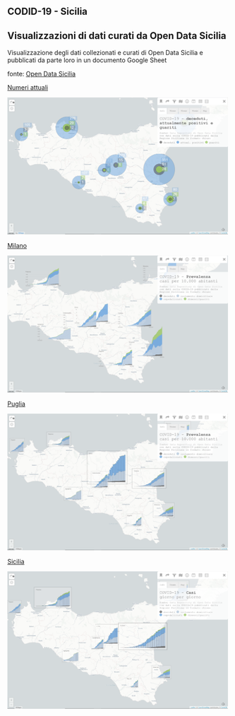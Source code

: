## CODID-19 - Sicilia

## Visualizzazioni di dati curati da Open Data Sicilia 


Visualizzazione degli dati collezionati e curati di Open Data Sicilia e pubblicati da parte loro in un documento Google Sheet

fonte: <a href='https://github.com/opendatasicilia/COVID-19_Sicilia' target='_blank'>Open Data Sicilia</a>

[Numeri attuali](http://view.ixmaps.com?project=https://raw.githubusercontent.com/gjrichter/viz/master/COVID-19/projects/COVID-19-ODS/ixmaps_project_ODS_Prov2019_COVID_concentric_zoom.json)

<a href="http://view.ixmaps.com?project=https://raw.githubusercontent.com/gjrichter/viz/master/COVID-19/projects/COVID-19-ODS/ixmaps_project_ODS_Prov2019_COVID_concentric_zoom.json"><img src="ixmaps_project_ODS_Prov2019_COVID_concentric_zoom.png" width="500px"></a>

[Milano](http://view.ixmaps.com?project=https://raw.githubusercontent.com/gjrichter/viz/master/COVID-19/projects/COVID-19-ODS/ixmaps_project_ODS_Prov2019_COVID_curves_dhhir_prevalence_sicilia.json)

<a href="http://view.ixmaps.com?project=https://raw.githubusercontent.com/gjrichter/viz/master/COVID-19/projects/COVID-19-ODS/ixmaps_project_ODS_Prov2019_COVID_curves_dhhir_prevalence_sicilia.json"><img src="ixmaps_project_ODS_Prov2019_COVID_curves_dhhir_prevalence_sicilia.png" width="500px"></a>

[Puglia](http://view.ixmaps.com?project=https://raw.githubusercontent.com/gjrichter/viz/master/COVID-19/projects/COVID-19-ODS/ixmaps_project_ODS_Prov2019_COVID_stackedbars_dhhir_prevalence_sicilia.json)

<a href="http://view.ixmaps.com?project=https://raw.githubusercontent.com/gjrichter/viz/master/COVID-19/projects/COVID-19-ODS/ixmaps_project_ODS_Prov2019_COVID_stackedbars_dhhir_prevalence_sicilia.json"><img src="ixmaps_project_ODS_Prov2019_COVID_stackedbars_dhhir_prevalence_sicilia.png" width="500px"></a>

[Sicilia](http://view.ixmaps.com?project=https://raw.githubusercontent.com/gjrichter/viz/master/COVID-19/projects/COVID-19-ODS/ixmaps_project_ODS_Prov2019_COVID_stackedbars_dhhir_sicilia.json)

<a href="http://view.ixmaps.com?project=https://raw.githubusercontent.com/gjrichter/viz/master/COVID-19/projects/COVID-19-ODS/ixmaps_project_ODS_Prov2019_COVID_stackedbars_dhhir_sicilia.json"><img src="ixmaps_project_ODS_Prov2019_COVID_stackedbars_dhhir_sicilia.png" width="500px"></a>








